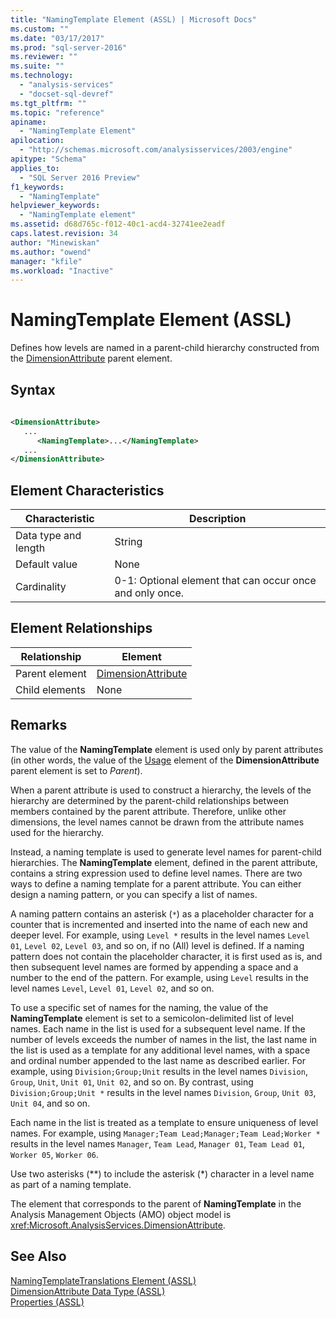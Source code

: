 ```yaml
---
title: "NamingTemplate Element (ASSL) | Microsoft Docs"
ms.custom: ""
ms.date: "03/17/2017"
ms.prod: "sql-server-2016"
ms.reviewer: ""
ms.suite: ""
ms.technology: 
  - "analysis-services"
  - "docset-sql-devref"
ms.tgt_pltfrm: ""
ms.topic: "reference"
apiname: 
  - "NamingTemplate Element"
apilocation: 
  - "http://schemas.microsoft.com/analysisservices/2003/engine"
apitype: "Schema"
applies_to: 
  - "SQL Server 2016 Preview"
f1_keywords: 
  - "NamingTemplate"
helpviewer_keywords: 
  - "NamingTemplate element"
ms.assetid: d68d765c-f012-40c1-acd4-32741ee2eadf
caps.latest.revision: 34
author: "Minewiskan"
ms.author: "owend"
manager: "kfile"
ms.workload: "Inactive"
---
```

# NamingTemplate Element (ASSL)
  Defines how levels are named in a parent-child hierarchy constructed from the [DimensionAttribute](../../../analysis-services/scripting/data-type/dimensionattribute-data-type-assl.md) parent element.  
  
## Syntax  
  
```xml  
  
<DimensionAttribute>  
   ...  
      <NamingTemplate>...</NamingTemplate>  
   ...  
</DimensionAttribute>  
```  
  
## Element Characteristics  
  
|Characteristic|Description|  
|--------------------|-----------------|  
|Data type and length|String|  
|Default value|None|  
|Cardinality|0-1: Optional element that can occur once and only once.|  
  
## Element Relationships  
  
|Relationship|Element|  
|------------------|-------------|  
|Parent element|[DimensionAttribute](../../../analysis-services/scripting/data-type/dimensionattribute-data-type-assl.md)|  
|Child elements|None|  
  
## Remarks  
 The value of the **NamingTemplate** element is used only by parent attributes (in other words, the value of the [Usage](../../../analysis-services/scripting/properties/usage-element-dimensionattribute-assl.md) element of the **DimensionAttribute** parent element is set to *Parent*).  
  
 When a parent attribute is used to construct a hierarchy, the levels of the hierarchy are determined by the parent-child relationships between members contained by the parent attribute. Therefore, unlike other dimensions, the level names cannot be drawn from the attribute names used for the hierarchy.  
  
 Instead, a naming template is used to generate level names for parent-child hierarchies. The **NamingTemplate** element, defined in the parent attribute, contains a string expression used to define level names. There are two ways to define a naming template for a parent attribute. You can either design a naming pattern, or you can specify a list of names.  
  
 A naming pattern contains an asterisk (`*`) as a placeholder character for a counter that is incremented and inserted into the name of each new and deeper level. For example, using `Level *` results in the level names `Level 01`, `Level 02`, `Level 03`, and so on, if no (All) level is defined. If a naming pattern does not contain the placeholder character, it is first used as is, and then subsequent level names are formed by appending a space and a number to the end of the pattern. For example, using `Level` results in the level names `Level`, `Level 01`, `Level 02`, and so on.  
  
 To use a specific set of names for the naming, the value of the **NamingTemplate** element is set to a semicolon-delimited list of level names. Each name in the list is used for a subsequent level name. If the number of levels exceeds the number of names in the list, the last name in the list is used as a template for any additional level names, with a space and ordinal number appended to the last name as described earlier. For example, using `Division;Group;Unit` results in the level names `Division`, `Group`, `Unit`, `Unit 01`, `Unit 02`, and so on. By contrast, using `Division;Group;Unit *` results in the level names `Division`, `Group`, `Unit 03`, `Unit 04`, and so on.  
  
 Each name in the list is treated as a template to ensure uniqueness of level names. For example, using `Manager;Team Lead;Manager;Team Lead;Worker *` results in the level names `Manager`, `Team Lead`, `Manager 01`, `Team Lead 01`, `Worker 05`, `Worker 06`.  
  
 Use two asterisks (**) to include the asterisk (\*) character in a level name as part of a naming template.  
  
 The element that corresponds to the parent of **NamingTemplate** in the Analysis Management Objects (AMO) object model is <xref:Microsoft.AnalysisServices.DimensionAttribute>.  
  
## See Also  
 [NamingTemplateTranslations Element &#40;ASSL&#41;](../../../analysis-services/scripting/collections/namingtemplatetranslations-element-assl.md)   
 [DimensionAttribute Data Type &#40;ASSL&#41;](../../../analysis-services/scripting/data-type/dimensionattribute-data-type-assl.md)   
 [Properties &#40;ASSL&#41;](../../../analysis-services/scripting/properties/properties-assl.md)  
  
  
